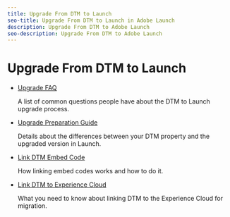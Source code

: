 ```yaml
---
title: Upgrade From DTM to Launch
seo-title: Upgrade From DTM to Launch in Adobe Launch
description: Upgrade From DTM to Adobe Launch
seo-description: Upgrade From DTM to Adobe Launch
---
```


# Upgrade From DTM to Launch

* [Upgrade FAQ](upgrade-faq.md)

  A list of common questions people have about the DTM to Launch upgrade process.

* [Upgrade Preparation Guide](upgrade-preparation-guide.md)

  Details about the differences between your DTM property and the upgraded version in Launch.[​](upgrade-faq.md)

* [Link DTM Embed Code](link-dtm-embed-code.md)

  How linking embed codes works and how to do it.

* [Link DTM to Experience Cloud](link-dtm-to-experience-cloud.md)

  What you need to know about linking DTM to the Experience Cloud for migration.
